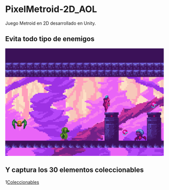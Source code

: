 # PixelMetroid-2D_AOL
Juego Metroid en 2D desarrollado en Unity.

## Evita todo tipo de enemigos
![Enemigos](enemigos.png)

## Y captura los 30 elementos coleccionables
1[Coleccionables](powerUps.png)


